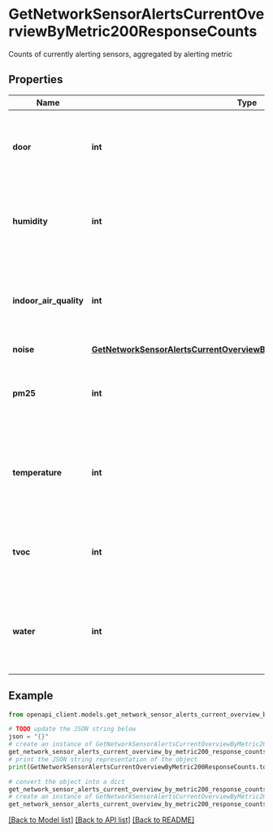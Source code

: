 # GetNetworkSensorAlertsCurrentOverviewByMetric200ResponseCounts

Counts of currently alerting sensors, aggregated by alerting metric

## Properties

Name | Type | Description | Notes
------------ | ------------- | ------------- | -------------
**door** | **int** | Number of sensors that are currently alerting due to an open door | [optional] 
**humidity** | **int** | Number of sensors that are currently alerting due to humidity readings | [optional] 
**indoor_air_quality** | **int** | Number of sensors that are currently alerting due to indoor air quality readings | [optional] 
**noise** | [**GetNetworkSensorAlertsCurrentOverviewByMetric200ResponseCountsNoise**](GetNetworkSensorAlertsCurrentOverviewByMetric200ResponseCountsNoise.md) |  | [optional] 
**pm25** | **int** | Number of sensors that are currently alerting due to PM2.5 readings | [optional] 
**temperature** | **int** | Number of sensors that are currently alerting due to temperature readings | [optional] 
**tvoc** | **int** | Number of sensors that are currently alerting due to TVOC readings | [optional] 
**water** | **int** | Number of sensors that are currently alerting due to the presence of water | [optional] 

## Example

```python
from openapi_client.models.get_network_sensor_alerts_current_overview_by_metric200_response_counts import GetNetworkSensorAlertsCurrentOverviewByMetric200ResponseCounts

# TODO update the JSON string below
json = "{}"
# create an instance of GetNetworkSensorAlertsCurrentOverviewByMetric200ResponseCounts from a JSON string
get_network_sensor_alerts_current_overview_by_metric200_response_counts_instance = GetNetworkSensorAlertsCurrentOverviewByMetric200ResponseCounts.from_json(json)
# print the JSON string representation of the object
print(GetNetworkSensorAlertsCurrentOverviewByMetric200ResponseCounts.to_json())

# convert the object into a dict
get_network_sensor_alerts_current_overview_by_metric200_response_counts_dict = get_network_sensor_alerts_current_overview_by_metric200_response_counts_instance.to_dict()
# create an instance of GetNetworkSensorAlertsCurrentOverviewByMetric200ResponseCounts from a dict
get_network_sensor_alerts_current_overview_by_metric200_response_counts_from_dict = GetNetworkSensorAlertsCurrentOverviewByMetric200ResponseCounts.from_dict(get_network_sensor_alerts_current_overview_by_metric200_response_counts_dict)
```
[[Back to Model list]](../README.md#documentation-for-models) [[Back to API list]](../README.md#documentation-for-api-endpoints) [[Back to README]](../README.md)


